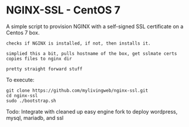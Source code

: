 # NGINX-SSL - CentOS 7

A simple script to provision NGINX with a self-signed SSL certificate on a Centos 7 box.

```
checks if NGINX is installed, if not, then installs it.

simplied this a bit, pulls hostname of the box, get sslmate certs copies files to nginx dir

pretty straight forward stuff

```

To execute:
```
git clone https://github.com/mylivingweb/nginx-ssl.git
cd nginx-ssl
sudo ./bootstrap.sh

```

Todo:
Integrate with cleaned up easy engine fork to deploy wordpress, mysql, mariadb, and ssl